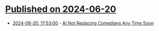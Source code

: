 # [Published on 2024-06-20](index.md)

* [2024-06-20, 17:53:00](https://soylentnews.org/article.pl?sid=24/06/19/1816223&from=rss) - [AI Not Replacing Comedians Any Time Soon](https://soylentnews.org/article.pl?sid=24/06/19/1816223&from=rss)
